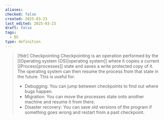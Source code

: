 ```yaml
---
aliases: 
checked: false
created: 2025-03-23
last_edited: 2025-03-23
draft: false
tags:
  - OS
type: definition
---
```

>[!tldr] Checkpointing
>Checkpointing is an operation performed by the [[Operating system (OS)|operating system]] where it copies a current [[Process|processes]] state and saves a write protected copy of it. The operating system can then resume the process from that state in the future. This is useful for:
>- Debugging: You can jump between checkpoints to find out where bugs happen.
>- Migration: You can move the processes state onto another machine and resume it from there.
>- Disaster recovery: You can save old versions of the program if something goes wrong and restart from a past checkpoint.

